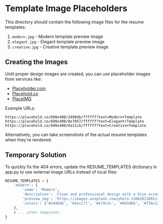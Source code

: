# Template Image Placeholders

This directory should contain the following image files for the resume templates:

1. `modern.jpg` - Modern template preview image
2. `elegant.jpg` - Elegant template preview image
3. `creative.jpg` - Creative template preview image

## Creating the Images

Until proper design images are created, you can use placeholder images from services like:

- [Placeholder.com](https://placeholder.com/)
- [Placehold.co](https://placehold.co/)
- [PlaceIMG](https://placeimg.com/)

Example URLs:
```
https://placehold.co/600x400/3498db/ffffff?text=Modern+Template
https://placehold.co/600x400/8e7057/ffffff?text=Elegant+Template
https://placehold.co/600x400/6a11cb/ffffff?text=Creative+Template
```

Alternatively, you can take screenshots of the actual resume templates when they're rendered.

## Temporary Solution

To quickly fix the 404 errors, update the RESUME_TEMPLATES dictionary in app.py to use external image URLs instead of local files:

```python
RESUME_TEMPLATES = {
    'modern': {
        'name': 'Modern',
        'description': 'Clean and professional design with a blue accent color',
        'preview_img': 'https://images.unsplash.com/photo-1586281380117-5a60ae2050cc?ixlib=rb-4.0.3&auto=format&fit=crop&w=500&q=80',
        'colors': ['#3498db', '#2ecc71', '#e74c3c', '#9b59b6', '#f39c12']
    },
    # ... other templates
}
``` 